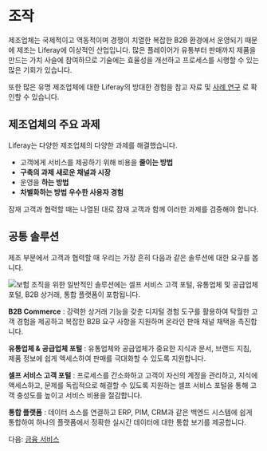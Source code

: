 # 조작

제조업체는 국제적이고 역동적이며 경쟁이 치열한 복잡한 B2B 환경에서 운영되기 때문에 제조는 Liferay에 이상적인 산업입니다. 많은 플레이어가 유통부터 판매까지 제품을 만드는 가치 사슬에 참여하므로 기술에는 효율성을 개선하고 프로세스를 시행할 수 있는 많은 기회가 있습니다.

또한 많은 유명 제조업체에 대한 Liferay의 방대한 경험을 참고 자료 및 [사례 연구](https://www.liferay.com/resources/case-studies?industries=manufacturing) 로 확인할 수 있습니다.

## 제조업체의 주요 과제

Liferay는 다양한 제조업체의 다양한 과제를 해결했습니다. 

* 고객에게 서비스를 제공하기 위해 비용을 **줄이는 방법**
* **구축의 과제** **새로운 채널과 시장**
* 운영을 **하는 방법**
* **차별화하는 방법** **우수한 사용자 경험**

잠재 고객과 협력할 때는 나열된 대로 잠재 고객과 함께 이러한 과제를 검증해야 합니다.

## 공통 솔루션

제조 부문에서 고객과 협력할 때 우리는 가장 흔히 다음과 같은 솔루션에 대한 요구를 봅니다.

![보험 조직을 위한 일반적인 솔루션에는 셀프 서비스 고객 포털, 유통업체 및 공급업체 포털, B2B 상거래, 통합 플랫폼이 포함됩니다.](./manufacturing/images/01.png)

**B2B Commerce** : 강력한 상거래 기능을 갖춘 디지털 경험 도구를 활용하여 탁월한 고객 경험을 제공하고 복잡한 B2B 요구 사항을 지원하며 온라인 판매 채널 채택을 촉진합니다.

**유통업체 & 공급업체 포털** : 유통업체와 공급업체가 중요한 지식과 문서, 브랜드 지침, 제품 정보에 쉽게 액세스하여 판매를 극대화할 수 있도록 지원합니다.

**셀프 서비스 고객 포털** : 프로세스를 간소화하고 고객이 자신의 계정을 관리하고, 지식에 액세스하고, 문제를 독립적으로 해결할 수 있도록 지원하는 셀프 서비스 포털을 통해 고객 충성도를 높이고 서비스 비용을 절감합니다.

**통합 플랫폼** : 데이터 소스를 연결하고 ERP, PIM, CRM과 같은 백엔드 시스템에 쉽게 통합하여 하나의 플랫폼에서 정확한 실시간 데이터에 대한 통합 보기를 제공합니다.

다음: [금융 서비스](./financial-services.md)
